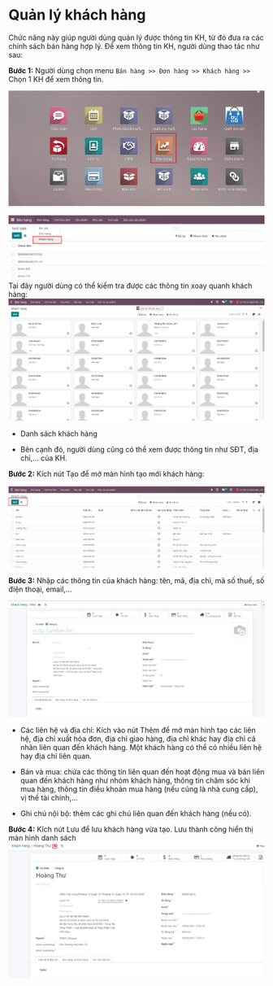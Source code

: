 # Quản lý khách hàng

Chức năng này giúp người dùng quản lý được thông tin KH, từ đó đưa ra các chính sách bán hàng hợp lý. Để xem thông tin KH, người dùng thao tác như sau:

**Bước 1:** Người dùng chọn menu ```Bán hàng >> Đơn hàng >> Khách hàng >>``` Chọn 1 KH để xem thông tin.

![alt text](./banhang/image-15.png)

![alt text](./banhang/image-16.png)
Tại đây người dùng có thể kiểm tra được các thông tin xoay quanh khách hàng:
![alt text](./banhang/image-17.png)

+ Danh sách khách hàng

+ Bên cạnh đó, người dùng cũng có thể xem được thông tin như SĐT, địa chỉ,… của KH.

**Bước 2:** Kích nút Tạo để mở màn hình tạo mới khách hàng:

![alt text](./banhang/image-18.png)

**Bước 3:** Nhập các thông tin của khách hàng: tên, mã, địa chỉ, mã số thuế, số điện thoại, email,…

![alt text](./banhang/image-19.png)

+ Các liên hệ và địa chỉ: Kích vào nút Thêm để mở màn hình tạo các liên hệ, địa chỉ xuất hóa đơn, địa chỉ giao hàng, địa chỉ khác hay địa chỉ cá nhân liên quan đến khách hàng. Một khách hàng có thể có nhiều liên hệ hay địa chỉ liên quan.

+ Bán và mua: chứa các thông tin liên quan đến hoạt động mua và bán liên quan đến khách hàng như nhóm khách hàng, thông tin chăm sóc khi mua hàng, thông tin điều khoản mua hàng (nếu cũng là nhà cung cấp), vị thế tài chính,…

+ Ghi chú nội bộ: thêm các ghi chú liên quan đến khách hàng (nếu có).

**Bước 4:** Kích nút Lưu để lưu khách hàng vừa tạo. Lưu thành công hiển thị màn hình danh sách
![alt text](./banhang/image-20.png)